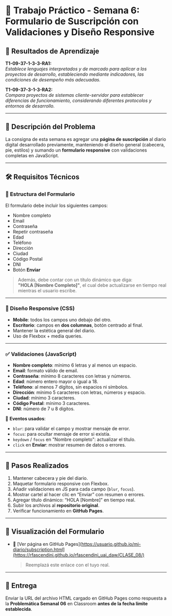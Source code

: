 # 📝 Trabajo Práctico - Semana 6: Formulario de Suscripción con Validaciones y Diseño Responsive

## 📌 Resultados de Aprendizaje

**T1-09-37-1-3-3-RA1:**  
_Establece lenguajes interpretados y de marcado para aplicar a los proyectos de desarrollo, estableciendo mediante indicadores, las condiciones de desempeño más adecuadas._

**T1-09-37-3-1-3-RA2:**  
_Compara proyectos de sistemas cliente-servidor para establecer diferencias de funcionamiento, considerando diferentes protocolos y entornos de desarrollo._

---

## 🧩 Descripción del Problema

La consigna de esta semana es agregar una **página de suscripción** al diario digital desarrollado previamente, manteniendo el diseño general (cabecera, pie, estilos) y sumando un **formulario responsive** con validaciones completas en JavaScript.

---

## 🛠️ Requisitos Técnicos

### 📄 Estructura del Formulario

El formulario debe incluir los siguientes campos:

- Nombre completo
- Email
- Contraseña
- Repetir contraseña
- Edad
- Teléfono
- Dirección
- Ciudad
- Código Postal
- DNI
- Botón **Enviar**

> Además, debe contar con un título dinámico que diga:  
> **"HOLA [Nombre Completo]"**, el cual debe actualizarse en tiempo real mientras el usuario escribe.

---

### 🎨 Diseño Responsive (CSS)

- **Mobile**: todos los campos uno debajo del otro.
- **Escritorio**: campos en **dos columnas**, botón centrado al final.
- Mantener la estética general del diario.
- Uso de Flexbox + media queries.

---

### ✅ Validaciones (JavaScript)

- **Nombre completo**: mínimo 6 letras y al menos un espacio.
- **Email**: formato válido de email.
- **Contraseña**: mínimo 8 caracteres con letras y números.
- **Edad**: número entero mayor o igual a 18.
- **Teléfono**: al menos 7 dígitos, sin espacios ni símbolos.
- **Dirección**: mínimo 5 caracteres con letras, números y espacio.
- **Ciudad**: mínimo 3 caracteres.
- **Código Postal**: mínimo 3 caracteres.
- **DNI**: número de 7 u 8 dígitos.

📌 **Eventos usados**:

- `blur`: para validar el campo y mostrar mensaje de error.
- `focus`: para ocultar mensaje de error si existía.
- `keydown` / `focus` en "Nombre completo": actualizar el título.
- `click` en **Enviar**: mostrar resumen de datos o errores.

---

## 🚀 Pasos Realizados

1. Mantener cabecera y pie del diario.
2. Maquetar formulario responsive con Flexbox.
3. Añadir validaciones en JS para cada campo (`blur`, `focus`).
4. Mostrar cartel al hacer clic en “Enviar” con resumen o errores.
5. Agregar título dinámico: “HOLA [Nombre]” en tiempo real.
6. Subir los archivos al **repositorio original**.
7. Verificar funcionamiento en **GitHub Pages**.

---

## 🔗 Visualización del Formulario

- 📄 [Ver página en GitHub Pages](https://usuario.github.io/mi-diario/subscription.html](https://rfascendini.github.io/rfascendini_uai_daw/CLASE_08/)
  > Reemplazá este enlace con el tuyo real.

---

## 📅 Entrega

Enviar la URL del archivo HTML cargado en GitHub Pages como respuesta a la **Problemática Semanal 06** en Classroom **antes de la fecha límite establecida**.

